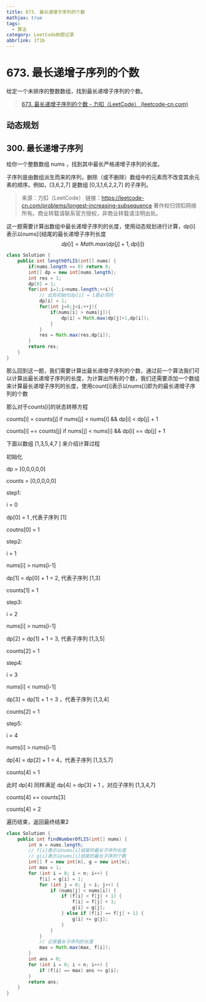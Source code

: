 ```yaml
---
title: 673. 最长递增子序列的个数
mathjax: true
tags:
  - 算法
category: LeetCode刷题记录
abbrlink: 1f1b
---
```

# 673. 最长递增子序列的个数

给定一个未排序的整数数组，找到最长递增子序列的个数。

> [673. 最长递增子序列的个数 - 力扣（LeetCode） (leetcode-cn.com)](https://leetcode-cn.com/problems/number-of-longest-increasing-subsequence/)

<!-- more -->

## 动态规划

## 300. 最长递增子序列

给你一个整数数组 nums ，找到其中最长严格递增子序列的长度。

子序列是由数组派生而来的序列，删除（或不删除）数组中的元素而不改变其余元素的顺序。例如，[3,6,2,7] 是数组 [0,3,1,6,2,2,7] 的子序列。

> 来源：力扣（LeetCode）
> 链接：https://leetcode-cn.com/problems/longest-increasing-subsequence
> 著作权归领扣网络所有。商业转载请联系官方授权，非商业转载请注明出处。

这一题需要计算出数组中最长递增子序列的长度，使用动态规划进行计算，dp[i]表示以nums[i]结尾的最长递增子序列长度
$$
dp[i] = Math.max(dp[j]+1,dp[i])
$$

```java
class Solution {
    public int lengthOfLIS(int[] nums) {
        if(nums.length == 0) return 0;
        int[] dp = new int[nums.length];
        int res = 1;
        dp[0] = 1;
        for(int i=1;i<nums.length;++i){
            // 此处初始化dp[i] = 1是必须的
            dp[i] = 1;
            for(int j=0;j<i;++j){
                if(nums[i] > nums[j]){
                    dp[i] = Math.max(dp[j]+1,dp[i]);
                }
            }
            res = Math.max(res,dp[i]);
        }
        return res;
    }
}
```

那么回到这一题，我们需要计算出最长递增子序列的个数，通过前一个算法我们可以计算出最长递增子序列的长度，为计算出所有的个数，我们还需要添加一个数组来计算最长递增子序列的长度，使用count[i]表示以nums[i]即为的最长递增子序列的个数

那么对于counts[i]的状态转移方程

counts[i] = counts[j]  if nums[j] < nums[i] && dp[i] < dp[j] + 1

counts[i] += counts[j] if nums[j] < nums[i] && dp[i] == dp[j] + 1

下面以数组 [1,3,5,4,7 ] 来介绍计算过程

初始化

dp = [0,0,0,0,0]

counts = [0,0,0,0,0]

step1:

i = 0

dp[0] = 1 ,代表子序列 [1]

coutns[0] = 1

step2:

i = 1

nums[i] > nums[i-1]

dp[1] = dp[0] + 1 = 2, 代表子序列 [1,3]

counts[1] = 1

step3:

i = 2

nums[i] > nums[i-1]

dp[2] = dp[1] + 1 = 3, 代表子序列 [1,3,5]

counts[2] = 1

step4:

i = 3

nums[i] < nums[i-1]

dp[3] = dp[1] + 1 = 3 ，代表子序列 [1,3,4]

counts[2] = 1

step5:

i = 4

nums[i] > nums[i-1]

dp[4] = dp[2] + 1 = 4，代表子序列 [1,3,5,7]

counts[4] = 1

此时 dp[4] 同样满足 dp[4] = dp[3] + 1 ，对应子序列 [1,3,4,7]

counts[4] += counts[3]

counts[4] = 2

遍历结束，返回最终结果2

```java
class Solution {
    public int findNumberOfLIS(int[] nums) {
        int n = nums.length;
        // f[i]表示以nums[i]结尾的最长子序列长度
        // g[i]表示以nums[i]结尾的最长子序列个数
        int[] f = new int[n], g = new int[n];
        int max = 1;
        for (int i = 0; i < n; i++) {
            f[i] = g[i] = 1;
            for (int j = 0; j < i; j++) {
                if (nums[j] < nums[i]) {
                    if (f[i] < f[j] + 1) {
                        f[i] = f[j] + 1;
                        g[i] = g[j];
                    } else if (f[i] == f[j] + 1) {
                        g[i] += g[j];
                    }
                }
            }
          	// 记录最长子序列的长度
            max = Math.max(max, f[i]);
        }
        int ans = 0;
        for (int i = 0; i < n; i++) {
            if (f[i] == max) ans += g[i];
        }
        return ans;
    }
}
```

